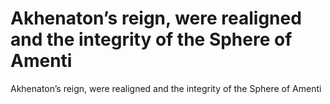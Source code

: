 # Akhenaton’s reign, were realigned and the integrity of the Sphere of Amenti

Akhenaton’s reign, were realigned and the integrity of the Sphere of Amenti
